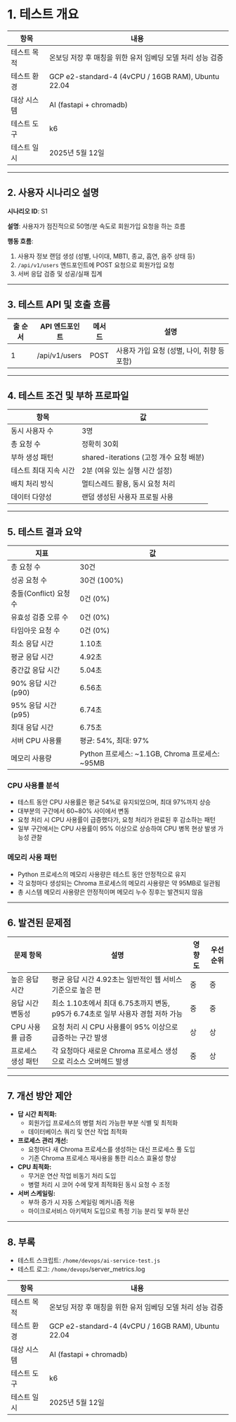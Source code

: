 # 1. 테스트 개요

| 항목 | 내용 |
| --- | --- |
| 테스트 목적 | 온보딩 저장 후 매칭을 위한 유저 임베딩 모델 처리 성능 검증 |
| 테스트 환경 | GCP e2-standard-4 (4vCPU / 16GB RAM), Ubuntu 22.04 |
| 대상 시스템 | AI (fastapi + chromadb) |
| 테스트 도구 | k6 |
| 테스트 일시 | 2025년 5월 12일 |

---

## 2. 사용자 시나리오 설명

**시나리오 ID**: S1

**설명**: 사용자가 점진적으로 50명/분 속도로 회원가입 요청을 하는 흐름

**행동 흐름**:

1. 사용자 정보 랜덤 생성 (성별, 나이대, MBTI, 종교, 흡연, 음주 상태 등)
2. `/api/v1/users` 엔드포인트에 POST 요청으로 회원가입 요청
3. 서버 응답 검증 및 성공/실패 집계

---

## 3. 테스트 API 및 호출 흐름

| 출 순서 | API 엔드포인트 | 메서드 | 설명 |
| --- | --- | --- | --- |
| 1 | /api/v1/users | POST | 사용자 가입 요청 (성별, 나이, 취향 등 포함) |

---

## 4. 테스트 조건 및 부하 프로파일

| 항목 | 값 |
| --- | --- |
| 동시 사용자 수 | 3명 |
| 총 요청 수 | 정확히 30회 |
| 부하 생성 패턴 | shared-iterations (고정 개수 요청 배분) |
| 테스트 최대 지속 시간 | 2분 (여유 있는 실행 시간 설정) |
| 배치 처리 방식 | 멀티스레드 활용, 동시 요청 처리 |
| 데이터 다양성 | 랜덤 생성된 사용자 프로필 사용 |

---

## 5. 테스트 결과 요약

| 지표 | 값 |
| --- | --- |
| 총 요청 수 | 30건 |
| 성공 요청 수 | 30건 (100%) |
| 충돌(Conflict) 요청 수 | 0건 (0%) |
| 유효성 검증 오류 수 | 0건 (0%) |
| 타임아웃 요청 수 | 0건 (0%) |
| 최소 응답 시간 | 1.10초 |
| 평균 응답 시간 | 4.92초 |
| 중간값 응답 시간 | 5.04초 |
| 90% 응답 시간(p90) | 6.56초 |
| 95% 응답 시간(p95) | 6.74초 |
| 최대 응답 시간 | 6.75초 |
| 서버 CPU 사용률 | 평균: 54%, 최대: 97% |
| 메모리 사용량 | Python 프로세스: ~1.1GB, Chroma 프로세스: ~95MB |

### CPU 사용률 분석

- 테스트 동안 CPU 사용률은 평균 54%로 유지되었으며, 최대 97%까지 상승
- 대부분의 구간에서 60~80% 사이에서 변동
- 요청 처리 시 CPU 사용률이 급증했다가, 요청 처리가 완료된 후 감소하는 패턴
- 일부 구간에서는 CPU 사용률이 95% 이상으로 상승하여 CPU 병목 현상 발생 가능성 관찰

### 메모리 사용 패턴

- Python 프로세스의 메모리 사용량은 테스트 동안 안정적으로 유지
- 각 요청마다 생성되는 Chroma 프로세스의 메모리 사용량은 약 95MB로 일관됨
- 총 시스템 메모리 사용량은 안정적이며 메모리 누수 징후는 발견되지 않음

---

## 6. 발견된 문제점

| 문제 항목 | 설명 | 영향도 | 우선순위 |
| --- | --- | --- | --- |
| 높은 응답 시간 | 평균 응답 시간 4.92초는 일반적인 웹 서비스 기준으로 높은 편 | 중 | 중 |
| 응답 시간 변동성 | 최소 1.10초에서 최대 6.75초까지 변동, p95가 6.74초로 일부 사용자 경험 저하 가능 | 중 | 중 |
| CPU 사용률 급증 | 요청 처리 시 CPU 사용률이 95% 이상으로 급증하는 구간 발생 | 상 | 상 |
| 프로세스 생성 패턴 | 각 요청마다 새로운 Chroma 프로세스 생성으로 리소스 오버헤드 발생 | 중 | 상 |

---

## 7. 개선 방안 제안

- **답 시간 최적화:**
    - 회원가입 프로세스의 병렬 처리 가능한 부분 식별 및 최적화
    - 데이터베이스 쿼리 및 연산 작업 최적화
- **프로세스 관리 개선:**
    - 요청마다 새 Chroma 프로세스를 생성하는 대신 프로세스 풀 도입
    - 기존 Chroma 프로세스 재사용을 통한 리소스 효율성 향상
- **CPU 최적화:**
    - 무거운 연산 작업 비동기 처리 도입
    - 병렬 처리 시 코어 수에 맞게 최적화된 동시 요청 수 조정
- **서버 스케일링:**
    - 부하 증가 시 자동 스케일링 메커니즘 적용
    - 마이크로서비스 아키텍처 도입으로 특정 기능 분리 및 부하 분산

---

## 8. 부록

- 테스트 스크립트: `/home/devops/ai-service-test.js`
- 테스트 로그: `/home/devops`/server_metrics.log

| 항목 | 내용 |
| --- | --- |
| 테스트 목적 | 온보딩 저장 후 매칭을 위한 유저 임베딩 모델 처리 성능 검증 |
| 테스트 환경 | GCP e2-standard-4 (4vCPU / 16GB RAM), Ubuntu 22.04 |
| 대상 시스템 | AI (fastapi + chromadb) |
| 테스트 도구 | k6 |
| 테스트 일시 | 2025년 5월 12일 |
